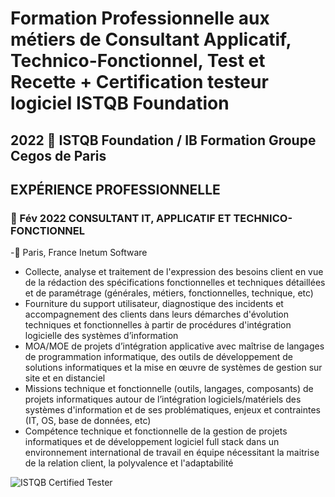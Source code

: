 # Formation Professionnelle aux métiers de Consultant Applicatif, Technico-Fonctionnel, Test et Recette + Certification testeur logiciel ISTQB Foundation 
## 2022   ISTQB Foundation / IB Formation Groupe Cegos de Paris

## EXPÉRIENCE PROFESSIONNELLE
### 📅 Fév 2022   CONSULTANT IT, APPLICATIF ET TECHNICO-FONCTIONNEL 
-📍 Paris, France	 Inetum Software
*	Collecte, analyse et traitement de l'expression des besoins client en vue de la rédaction des spécifications fonctionnelles et techniques détaillées et de paramétrage (générales, métiers, fonctionnelles, technique, etc)
*	Fourniture du support utilisateur, diagnostique des incidents et accompagnement des clients dans leurs démarches d'évolution techniques et fonctionnelles à partir de procédures d'intégration logicielle des systèmes d’information
*	MOA/MOE de projets d’intégration applicative avec maîtrise de langages de programmation informatique, des outils de développement de solutions informatiques et la mise en œuvre de systèmes de gestion sur site et en distanciel
*	Missions technique et fonctionnelle (outils, langages, composants) de projets informatiques autour de l’intégration logiciels/matériels des systèmes d'information et de ses problématiques, enjeux et contraintes (IT, OS, base de données, etc)
*	Compétence technique et fonctionnelle de la gestion de projets informatiques et de développement logiciel full stack dans un environnement international de travail en équipe nécessitant la maitrise de la relation client, la polyvalence et l'adaptabilité

![ISTQB Certified Tester]("https://www.certible.com/static/img/istqb_logo_with_text.webp")
